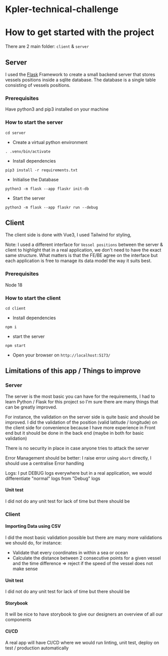 # Kpler-technical-challenge

# How to get started with the project

There are 2 main folder: `client` & `server`

## Server

I used the [Flask](https://flask.palletsprojects.com/en/3.0.x/) Framework to create a small backend server that stores vessels positions inside a sqlite database. The database is a single table consisting of vessels positions.


### Prerequisites

Have python3 and pip3 installed on your machine

### How to start the server


`cd server`

 - Create a virtual python environment

```. .venv/bin/activate```

 - Install dependencies

```pip3 install -r requirements.txt```

 - Initialise the Database

```python3 -m flask --app flaskr init-db```

 - Start the server

```python3 -m flask --app flaskr run --debug```




## Client

The client side is done with Vue3, I used Tailwind for styling,

Note: I used a different interface for `Vessel positions` between the server & client to highlight that in a real application, we don't need to have the exact same structure. What matters is that the FE/BE agree on the interface but each application is free to manage its data model the way it suits best.

### Prerequisites

Node 18

### How to start the client


`cd client`

 - Install dependencies

```npm i```

 - start the server

```npm start```

 - Open your browser on `http://localhost:5173/`


## Limitations of this app / Things to improve

### Server
The server is the most basic you can have for the requirements, I had to learn Python / Flask for this project so I'm sure there are many things that can be greatly improved.

For instance, the validation on the server side is quite basic and should be improved. I did the validation of the position (valid latitude / longitude) on the client side for convenience because I have more experience in Front end but it should be done in the back end (maybe in both for basic validation)

There is no security in place in case anyone tries to attack the server

Error Management should be better: I raise error using `abort` directly, I should use a centralise Error handling

Logs: I put DEBUG logs everywhere but in a real application, we would differentiate "normal" logs from "Debug" logs

#### Unit test
I did not do any unit test for lack of time but there should be

### Client

#### Importing Data using CSV
I did the most basic validation possible but there are many more validations we should do, for instance:

  - Validate that every coordinates in within a sea or ocean
  - Calculate the distance between 2 consecutive points for a given vessel and the time difference => reject if the speed of the vessel does not make sense 

#### Unit test
I did not do any unit test for lack of time but there should be

#### Storybook
It will be nice to have storybook to give our designers an overview of all our components

#### CI/CD
A real app will have CI/CD where we would run linting, unit test, deploy on test / production automatically
